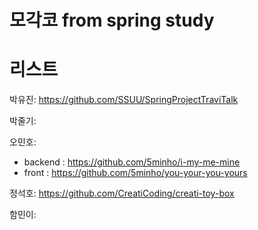 # 모각코 from spring study

# 리스트

박유진: https://github.com/SSUU/SpringProjectTraviTalk

박줄기: 

오민호:
* backend : https://github.com/5minho/i-my-me-mine
* front : https://github.com/5minho/you-your-you-yours

정석호:  https://github.com/CreatiCoding/creati-toy-box

함민이: 


